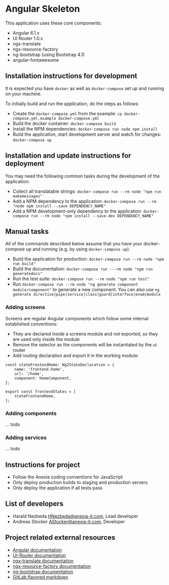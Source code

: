 # Angular Skeleton

This application uses these core components:
* Angular 6.1.x
* UI Router 1.0.x
* ngx-translate
* ngx-resource-factory
* ng-bootstrap (using Bootstrap 4.1)
* angular-fontawesome


## Installation instructions for development

It is expected you have `docker` as well as `docker-compose` set up and running on your machine.

To initially build and run the application, do the steps as follows:
* Create the `docker-compose.yml` from the example: `cp docker-compose.yml.example docker-compose.yml`
* Build the docker container: `docker-compose build`
* Install the NPM dependencies: `docker-compose run node npm install`
* Build the application, start development server and watch for changes: `docker-compose up`

## Installation and update instructions for deployment

You may need the following common tasks during the development of the application:
* Collect all translatable strings: `docker-compose run --rm node "npm run makemessages"`
* Add a NPM dependency to the application: `docker-compose run --rm "node npm install --save DEPENDENCY_NAME"`
* Add a NPM development-only dependency to the application: `docker-compose run --rm node "npm install --save-dev DEPENDENCY_NAME"`

## Manual tasks

All of the commands described below assume that you have your docker-compose up and running (e.g. by using `docker-compose up`).
* Build the application for production: `docker-compose run --rm node "npm run build"`
* Build the documentation: `docker-compose run ---rm node "npm run generatedocs"`
* Run the test suite: `docker-compose run --rm node "npm run test"`
* Run `docker-compose run --rm node "ng generate component module/component"` to generate a new component. You can also use `ng generate directive|pipe|service|class|guard|interface|enum|module`

### Adding screens

Screens are regular Angular components which follow some internal established conventions:

* They are declared inside a screens module and not exported, so they are used only inside the module
* Remove the selector as the components will be instantiated by the ui router
* Add routing declaration and export it in the working module:

```
const stateFrontendHome: Ng2StateDeclaration = {
    name: 'frontend.home',
    url: '/home',
    component: HomeComponent,
};

export const frontendStates = [
    stateFrontendHome,
];

```

### Adding components

... todo

### Adding services

... todo

## Instructions for project

* Follow the Anexia coding conventions for JavaScript
* Only deploy production builds to staging and production servers
* Only deploy the application if all tests pass

## List of developers

* Harald Nezbeda <HNezbeda@anexia-it.com>, Lead developer
* Andreas Stocker <AStocker@anexia-it.com>, Developer

## Project related external resources

* [Angular documentation](https://angular.io/docs)
* [UI-Router documentation](https://ui-router.github.io/ng2/)
* [ngx-translate documentation](https://github.com/ngx-translate/core)
* [ngx-resource-factory documentation](https://github.com/beachmachine/ngx-resource-factory)
* [ng-bootstrap documentation](https://ng-bootstrap.github.io/#/home)
* [GitLab flavored markdown](https://docs.gitlab.com/ee/user/markdown.html)
